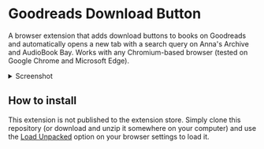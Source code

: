 # Goodreads Download Button

A browser extension that adds download buttons to books on Goodreads and automatically opens a new tab with a search query on Anna's Archive and AudioBook Bay. Works with any Chromium-based browser (tested on Google Chrome and Microsoft Edge).

<details> 
  <summary>Screenshot </summary>

   ![Screenshot](assets/screenshot.png)
</details>

## How to install

This extension is not published to the extension store. Simply clone this repository (or download and unzip it somewhere on your computer) and use the [Load Unpacked](https://developer.chrome.com/docs/extensions/get-started/tutorial/hello-world) option on your browser settings to load it.